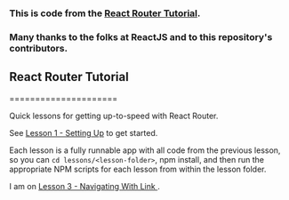 ### This is code from the [React Router Tutorial](https://github.com/reactjs/react-router-tutorial).  
### Many thanks to the folks at ReactJS and to this repository's contributors.

## React Router Tutorial
=====================

Quick lessons for getting up-to-speed with React Router.

See [Lesson 1 - Setting Up](https://github.com/reactjs/react-router-tutorial/lessons/01-setting-up/) to get started.

Each lesson is a fully runnable app with all code from the previous lesson, so you can `cd lessons/<lesson-folder>`, npm install, and then run the appropriate NPM scripts for each lesson from within the lesson folder.

I am on [Lesson 3 - Navigating With Link ](https://github.com/reactjs/react-router-tutorial/tree/master/lessons/03-navigating-with-link).
